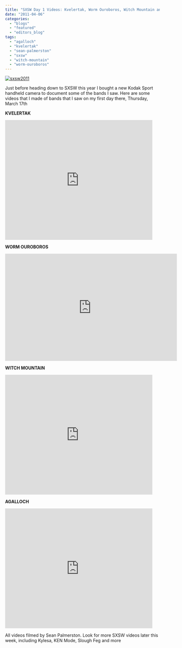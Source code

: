 ```yaml
---
title: "SXSW Day 1 Videos: Kvelertak, Worm Ouroboros, Witch Mountain and Agalloch"
date: "2011-04-06"
categories: 
  - "blogs"
  - "featured"
  - "editors_blog"
tags: 
  - "agalloch"
  - "kvelertak"
  - "sean-palmerston"
  - "sxsw"
  - "witch-mountain"
  - "worm-ouroboros"
---
```


[![](http://www.hellbound.ca/wp-content/uploads/2011/03/sxsw2011.png "sxsw2011")](http://www.hellbound.ca/wp-content/uploads/2011/03/sxsw2011.png)

Just before heading down to SXSW this year I bought a new Kodak Sport handheld camera to document some of the bands I saw. Here are some videos that I made of bands that I saw on my first day there, Thursday, March 17th

**KVELERTAK** 

<iframe title="YouTube video player" width="480" height="390" src="http://www.youtube.com/embed/aKRDkOBMBs4" frameborder="0" allowfullscreen></iframe>

**WORM OUROBOROS** 

<iframe title="YouTube video player" width="560" height="349" src="http://www.youtube.com/embed/SevLJRE2drs" frameborder="0" allowfullscreen></iframe>

**WITCH MOUNTAIN** 

<iframe title="YouTube video player" width="480" height="390" src="http://www.youtube.com/embed/KhJO9MncZVg" frameborder="0" allowfullscreen></iframe>

**AGALLOCH** 

<iframe title="YouTube video player" width="480" height="390" src="http://www.youtube.com/embed/5mdbCAcLrkQ" frameborder="0" allowfullscreen></iframe>

All videos filmed by Sean Palmerston. Look for more SXSW videos later this week, including Kylesa, KEN Mode, Slough Feg and more

